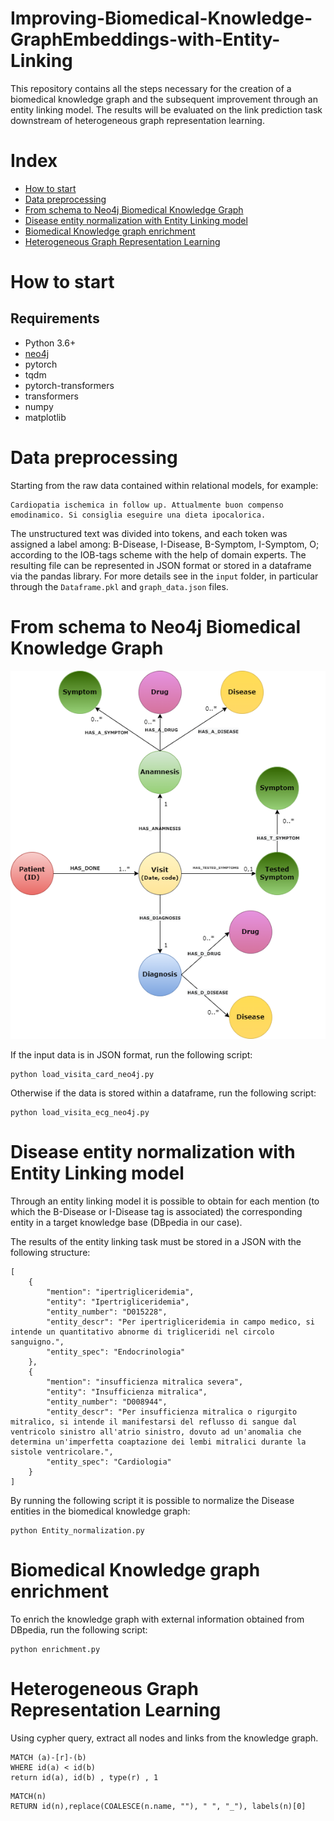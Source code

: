 # Improving-Biomedical-Knowledge-GraphEmbeddings-with-Entity-Linking

This repository contains all the steps necessary for the creation of a biomedical knowledge graph and the subsequent improvement through an entity linking model. The results will be evaluated on the link prediction task downstream of heterogeneous graph representation learning.


# Index


- [How to start](#how-to-start)
- [Data preprocessing](#data-preprocessing)
- [From schema to Neo4j Biomedical Knowledge Graph](#From-schema-to-Neo4j-Biomedical-Knowledge-Graph)
- [Disease entity normalization with Entity Linking model](#Disease-entity-normalization-with-Entity-Linking-model)
- [Biomedical Knowledge graph enrichment](#biomedical-knowledge-graph-enrichment)
- [Heterogeneous Graph Representation Learning](#heterogeneous-graph-representation-learning)


# How to start

## Requirements

* Python 3.6+
* [neo4j](https://github.com/neo4j/neo4j) 
* pytorch
* tqdm
* pytorch-transformers
* transformers
* numpy
* matplotlib


# Data preprocessing 

Starting from the raw data contained within relational models, for example:

```
Cardiopatia ischemica in follow up. Attualmente buon compenso emodinamico. Si consiglia eseguire una dieta ipocalorica. 
```

The unstructured text was divided into tokens, and each token was assigned a label among: B-Disease, I-Disease, B-Symptom, I-Symptom, O; according to the IOB-tags scheme with the help of domain experts. The resulting file can be represented in JSON format or stored in a dataframe via the pandas library. For more details see in the `input` folder, in particular through the `Dataframe.pkl` and `graph_data.json` files.


# From schema to Neo4j Biomedical Knowledge Graph

![model](images/graph_schema.png)

If the input data is in JSON format, run the following script:

```
python load_visita_card_neo4j.py
```

Otherwise if the data is stored within a dataframe, run the following script:

```
python load_visita_ecg_neo4j.py
```

# Disease entity normalization with Entity Linking model

Through an entity linking model it is possible to obtain for each mention (to which the B-Disease or I-Disease tag is associated) the corresponding entity in a target knowledge base (DBpedia in our case).

The results of the entity linking task must be stored in a JSON with the following structure:

```
[
    {
        "mention": "ipertrigliceridemia",
        "entity": "Ipertrigliceridemia",
        "entity_number": "D015228",
        "entity_descr": "Per ipertrigliceridemia in campo medico, si intende un quantitativo abnorme di trigliceridi nel circolo sanguigno.",
        "entity_spec": "Endocrinologia"
    },
    {
        "mention": "insufficienza mitralica severa",
        "entity": "Insufficienza mitralica",
        "entity_number": "D008944",
        "entity_descr": "Per insufficienza mitralica o rigurgito mitralico, si intende il manifestarsi del reflusso di sangue dal ventricolo sinistro all'atrio sinistro, dovuto ad un'anomalia che determina un'imperfetta coaptazione dei lembi mitralici durante la sistole ventricolare.",
        "entity_spec": "Cardiologia"
    }
]
```

By running the following script it is possible to normalize the Disease entities in the biomedical knowledge graph:

```
python Entity_normalization.py
```

# Biomedical Knowledge graph enrichment

To enrich the knowledge graph with external information obtained from DBpedia, run the following script:

```
python enrichment.py
```

# Heterogeneous Graph Representation Learning

Using cypher query, extract all nodes and links from the knowledge graph.

```
MATCH (a)-[r]-(b)
WHERE id(a) < id(b)
return id(a), id(b) , type(r) , 1
```

```
MATCH(n)
RETURN id(n),replace(COALESCE(n.name, ""), " ", "_"), labels(n)[0]
```
